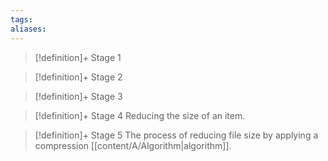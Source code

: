 ```yaml
---
tags:
aliases:
---
```


> [!definition]+ Stage 1
>

> [!definition]+ Stage 2
>

> [!definition]+ Stage 3
>

> [!definition]+ Stage 4
> Reducing the size of an item.

> [!definition]+ Stage 5
> The process of reducing file size by applying a compression [[content/A/Algorithm|algorithm]].



